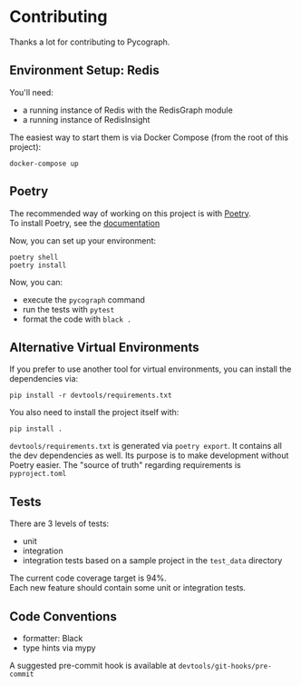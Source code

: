 # Contributing

Thanks a lot for contributing to Pycograph.

## Environment Setup: Redis

You'll need:

* a running instance of Redis with the RedisGraph module
* a running instance of RedisInsight

The easiest way to start them is via Docker Compose (from the root of this project):

```
docker-compose up
```

## Poetry

The recommended way of working on this project is with [Poetry](https://python-poetry.org/).  
To install Poetry, see the [documentation](https://python-poetry.org/docs/#installation)

Now, you can set up your environment:

```
poetry shell
poetry install
```

Now, you can:

* execute the `pycograph` command
* run the tests with `pytest`
* format the code with `black .`

## Alternative Virtual Environments

If you prefer to use another tool for virtual environments, you can install the dependencies via:

```
pip install -r devtools/requirements.txt
```

You also need to install the project itself with:

```
pip install .
```

`devtools/requirements.txt` is generated via `poetry export`. It contains all the dev dependencies as well. Its purpose is to make development without Poetry easier. The "source of truth" regarding requirements is `pyproject.toml`

## Tests

There are 3 levels of tests:

* unit
* integration
* integration tests based on a sample project in the `test_data` directory

The current code coverage target is 94%.  
Each new feature should contain some unit or integration tests.

## Code Conventions

* formatter: Black
* type hints via mypy

A suggested pre-commit hook is available at `devtools/git-hooks/pre-commit`